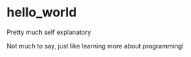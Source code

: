 # hello_world
Pretty much self explanatory

Not much to say, just like learning more about programming!
